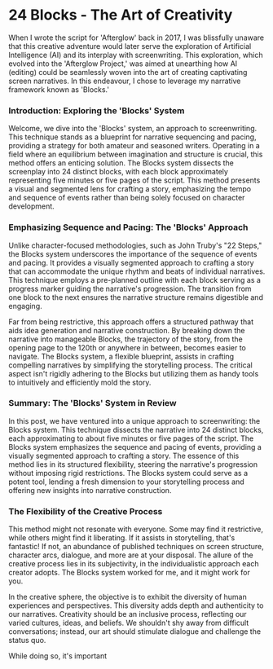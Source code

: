 # 24 Blocks - The Art of Creativity
When I wrote the script for 'Afterglow' back in 2017, I was blissfully unaware that this creative adventure would later serve the exploration of Artificial Intelligence (AI) and its interplay with screenwriting. This exploration, which evolved into the 'Afterglow Project,' was aimed at unearthing how AI (editing) could be seamlessly woven into the art of creating captivating screen narratives. In this endeavour, I chose to leverage my narrative framework known as 'Blocks.'

 ### Introduction: Exploring the 'Blocks' System

Welcome, we dive into the 'Blocks' system, an approach to screenwriting. This technique stands as a blueprint for narrative sequencing and pacing, providing a strategy for both amateur and seasoned writers. Operating in a field where an equilibrium between imagination and structure is crucial, this method offers an enticing solution. The Blocks system dissects the screenplay into 24 distinct blocks, with each block approximately representing five minutes or five pages of the script. This method presents a visual and segmented lens for crafting a story, emphasizing the tempo and sequence of events rather than being solely focused on character development.

### Emphasizing Sequence and Pacing: The 'Blocks' Approach

Unlike character-focused methodologies, such as John Truby's "22 Steps," the Blocks system underscores the importance of the sequence of events and pacing. It provides a visually segmented approach to crafting a story that can accommodate the unique rhythm and beats of individual narratives. This technique employs a pre-planned outline with each block serving as a progress marker guiding the narrative's progression. The transition from one block to the next ensures the narrative structure remains digestible and engaging.

Far from being restrictive, this approach offers a structured pathway that aids idea generation and narrative construction. By breaking down the narrative into manageable Blocks, the trajectory of the story, from the opening page to the 120th or anywhere in between, becomes easier to navigate. The Blocks system, a flexible blueprint, assists in crafting compelling narratives by simplifying the storytelling process. The critical aspect isn't rigidly adhering to the Blocks but utilizing them as handy tools to intuitively and efficiently mold the story.

### Summary: The 'Blocks' System in Review

In this post, we have ventured into a unique approach to screenwriting: the Blocks system. This technique dissects the narrative into 24 distinct blocks, each approximating to about five minutes or five pages of the script. The Blocks system emphasizes the sequence and pacing of events, providing a visually segmented approach to crafting a story. The essence of this method lies in its structured flexibility, steering the narrative's progression without imposing rigid restrictions. The Blocks system could serve as a potent tool, lending a fresh dimension to your storytelling process and offering new insights into narrative construction.

### The Flexibility of the Creative Process

This method might not resonate with everyone. Some may find it restrictive, while others might find it liberating. If it assists in storytelling, that's fantastic! If not, an abundance of published techniques on screen structure, character arcs, dialogue, and more are at your disposal. The allure of the creative process lies in its subjectivity, in the individualistic approach each creator adopts. The Blocks system worked for me, and it might work for you.

In the creative sphere, the objective is to exhibit the diversity of human experiences and perspectives. This diversity adds depth and authenticity to our narratives. Creativity should be an inclusive process, reflecting our varied cultures, ideas, and beliefs. We shouldn't shy away from difficult conversations; instead, our art should stimulate dialogue and challenge the status quo.

While doing so, it's important
